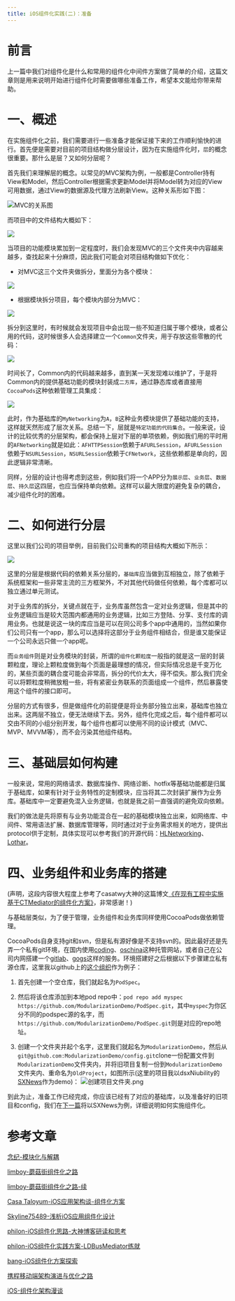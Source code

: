 ```yaml
---
title: iOS组件化实践(二)：准备
---
```


# 前言
上一篇中我们对组件化是什么和常用的组件化中间件方案做了简单的介绍，这篇文章则是用来说明开始进行组件化时需要做哪些准备工作，希望本文能给你带来帮助。

# 一、概述
在实施组件化之前，我们需要进行一些准备才能保证接下来的工作顺利愉快的进行。首先便是需要对目前的项目结构做分层设计，因为在实施组件化时，`层`的概念很重要。那什么是层？又如何分层呢？

首先我们来理解层的概念。以常见的MVC架构为例，一般都是Controller持有View和Model，然后Controller根据需求更新Model并将Model转为对应的View可用数据，通过View的数据源及代理方法刷新View。这种关系形如下图：

![MVC的关系图](http://upload-images.jianshu.io/upload_images/2015365-423e16df4afd4706.png?imageMogr2/auto-orient/strip%7CimageView2/2/w/1240)

而项目中的文件结构大概如下：

![](http://upload-images.jianshu.io/upload_images/2015365-9ffa60e1aa0c06ff.jpg?imageMogr2/auto-orient/strip%7CimageView2/2/w/1240)

当项目的功能模块累加到一定程度时，我们会发现MVC的三个文件夹中内容越来越多，查找起来十分麻烦，因此我们可能会对项目结构做如下优化：

- 对MVC这三个文件夹做拆分，里面分为各个模块：

![](http://upload-images.jianshu.io/upload_images/2015365-f3ad826349059fc3.png?imageMogr2/auto-orient/strip%7CimageView2/2/w/1240)


- 根据模块拆分项目，每个模块内部分为MVC：

![](http://upload-images.jianshu.io/upload_images/2015365-10e64f70c37dfa5c.png?imageMogr2/auto-orient/strip%7CimageView2/2/w/1240)

拆分到这里时，有时候就会发现项目中会出现一些不知道归属于哪个模块，或者公用的代码，这时候很多人会选择建立一个`Common`文件夹，用于存放这些零散的代码：

![](http://upload-images.jianshu.io/upload_images/2015365-95b0ed41bd128036.png?imageMogr2/auto-orient/strip%7CimageView2/2/w/1240)

时间长了，Common内的代码越来越多，直到某一天发现难以维护了，于是将Common内的提供基础功能的模块封装成`二方库`，通过静态库或者直接用`CocoaPods`这种依赖管理工具集成：

![](http://upload-images.jianshu.io/upload_images/2015365-23daf8a47bfdbec9.jpg?imageMogr2/auto-orient/strip%7CimageView2/2/w/1240)

此时，作为基础库的`MyNetworking`为`A`，`B`这种业务模块提供了基础功能的支持，这样就天然形成了层次关系。总结一下，层就是`特定功能的代码集合`。一般来说，设计的比较优秀的分层架构，都会保持上层对下层的单项依赖，例如我们用的平时用的`AFNetworking`就是如此：`AFHTTPSession`依赖于`AFURLSession`，`AFURLSession`依赖于`NSURLSession`，`NSURLSession`依赖于`CFNetwork`，这些依赖都是单向的，因此逻辑非常清晰。

同样，分层的设计也得考虑到这些，例如我们将一个APP分为`展示层`、`业务层`、`数据层`、`持久层`这四层，也应当保持单向依赖。这样可以最大限度的避免复杂的耦合，减少组件化时的困难。

# 二、如何进行分层

这里以我们公司的项目举例，目前我们公司重构的项目结构大概如下所示：

![](http://upload-images.jianshu.io/upload_images/2015365-9d6c6865922690bf.png?imageMogr2/auto-orient/strip%7CimageView2/2/w/1240)

这里的分层是根据代码的依赖关系分层的，`基础库`应当做到互相独立，除了依赖于系统框架和一些非常主流的三方框架外，不对其他代码做任何依赖，每个库都可以独立通过单元测试。

对于业务库的拆分，关键点就在于，业务库虽然包含一定对业务逻辑，但是其中的业务逻辑应当是较大范围内都通用的业务逻辑，比如三方登陆、分享、支付库的调用业务。也就是说这一块的库应当是可以在同公司多个app中通用的，当然如果你们公司只有一个app，那么可以选择将这部分于业务组件相结合，但是谁又能保证一个公司永远只做一个app呢。

而`业务组件`则是对业务模块的封装，所谓的`组件化颗粒度`一般指的就是这一层的封装颗粒度，理论上颗粒度做到每个页面是最理想的情况，但实际情况总是千变万化的，某些页面的耦合度可能会非常高，拆分的代价太大，得不偿失。那么我们完全可以将颗粒度稍微放粗一些，将有紧密业务联系的页面组成一个组件，然后暴露使用这个组件的接口即可。

分层的方式有很多，但是做组件化的前提便是将业务部分独立出来，基础库也独立出来。这两层不独立，便无法继续下去。另外，组件化完成之后，每个组件都可以交由不同的小组分别开发，每个组件也都可以使用不同的设计模式（MVC、MVP、MVVM等），而不会污染其他组件结构。

# 三、基础层如何构建

一般来说，常用的网络请求、数据库操作、网络诊断、hotfix等基础功能都是归属于基础库，如果有针对于业务特性的定制模块，应当将其二次封装扩展作为业务库。基础库中一定要避免混入业务逻辑，也就是我之前一直强调的避免双向依赖。

我们的做法是先将原有与业务功能混合在一起的基础模块独立出来，如网络库、中间件、常用语法扩展、数据库管理等，同时通过对于业务需求相关的地方，提供出protocol供于定制，具体实现可以参考我们的开源代码：[HLNetworking](https://github.com/QianKun-HanLin/HLNetworking)、[Lothar](https://github.com/QianKun-HanLin/Lothar)。

# 四、业务组件和业务库的搭建

(声明，这段内容很大程度上参考了casatwy大神的这篇博文[《在现有工程中实施基于CTMediator的组件化方案》](http://casatwy.com/modulization_in_action.html)，非常感谢！)

与基础层类似，为了便于管理，业务组件和业务库同样使用CocoaPods做依赖管理。

CocoaPods自身支持git和svn，但是私有源好像是不支持svn的。因此最好还是先弄一个私有git环境，在国内使用[coding](https://coding.net/)、[oschina](https://git.oschina.net/)这种托管网站，或者自己在公司内网搭建一个[gitlab](https://gitlab.com/)、[gogs](https://gogs.io/)这样的服务。环境搭建好之后根据以下步骤建立私有源仓库，这里我以github上的[这个组织](https://github.com/ModularizationDemo)作为例子：

1. 首先创建一个空仓库，我们就起名为`PodSpec`。

2. 然后将该仓库添加到本地pod repo中：`pod repo add myspec https://github.com/ModularizationDemo/PodSpec.git`，其中`myspec`为你区分不同的podspec源的名字，而`https://github.com/ModularizationDemo/PodSpec.git`则是对应的repo地址。

3. 创建一个文件夹并起个名字，这里我们就起名为`ModularizationDemo`，然后从`git@github.com:ModularizationDemo/config.git`clone一份配置文件到`ModularizationDemo`文件夹内，并将旧项目复制一份到`ModularizationDemo`文件夹内、重命名为`OldProject`，如图所示(这里的项目我以dsxNiubility的[SXNews](https://github.com/dsxNiubility/SXNews)作为demo)：
![创建项目文件夹.png](http://upload-images.jianshu.io/upload_images/2015365-13a63bfa8fc11a58.png?imageMogr2/auto-orient/strip%7CimageView2/2/w/1240)


到此为止，准备工作已经完成，你应该已经有了对应的基础库，以及准备好的旧项目和config，我们在[下一篇](https://wangshiyu13.github.io/2017/01/27/iOS%E7%BB%84%E4%BB%B6%E5%8C%96%E5%AE%9E%E8%B7%B5(%E4%B8%89)-%E5%AE%9E%E6%96%BD.html)将以SXNews为例，详细说明如何实施组件化。

# 参考文章

[念纪-模块化与解耦](https://blog.cnbluebox.com/blog/2015/11/28/module-and-decoupling/)

[limboy-蘑菇街组件化之路](http://limboy.me/tech/2016/03/10/mgj-components.html)

[limboy-蘑菇街组件化之路-续](http://limboy.me/tech/2016/03/14/mgj-components-continued.html)

[Casa Taloyum-iOS应用架构谈-组件化方案](http://casatwy.com/iOS-Modulization.html)

[Skyline75489-浅析iOS应用组件化设计](http://skyline75489.github.io/post/2016-3-16_ios_module_design.html)

[philon-iOS组件化思路-大神博客研读和思考](http://www.jianshu.com/p/afb9b52143d4)

[philon-iOS组件化实践方案-LDBusMediator练就](http://www.jianshu.com/p/196f66d31543)

[bang-iOS组件化方案探索](http://blog.cnbang.net/tech/3080/)

[携程移动端架构演进与优化之路](http://weibo.com/ttarticle/p/show?id=2309404032668823108689)

[iOS-组件化架构漫谈](http://www.cnblogs.com/oc-bowen/p/5885476.html)